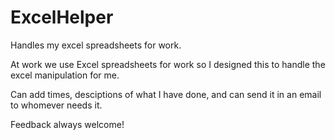# ExcelHelper
Handles my excel spreadsheets for work. 

At work we use Excel spreadsheets for work so I designed this to handle the excel manipulation for me. 

Can add times, desciptions of what I have done, and can send it in an email to whomever needs it. 

Feedback always welcome!
